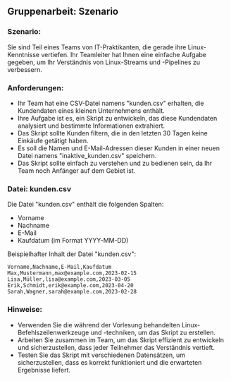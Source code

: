 ## Gruppenarbeit: Szenario

### Szenario:
Sie sind Teil eines Teams von IT-Praktikanten, die gerade ihre Linux-Kenntnisse vertiefen. Ihr Teamleiter hat Ihnen eine einfache Aufgabe gegeben, um Ihr Verständnis von Linux-Streams und -Pipelines zu verbessern.

### Anforderungen:
- Ihr Team hat eine CSV-Datei namens "kunden.csv" erhalten, die Kundendaten eines kleinen Unternehmens enthält.
- Ihre Aufgabe ist es, ein Skript zu entwickeln, das diese Kundendaten analysiert und bestimmte Informationen extrahiert.
- Das Skript sollte Kunden filtern, die in den letzten 30 Tagen keine Einkäufe getätigt haben.
- Es soll die Namen und E-Mail-Adressen dieser Kunden in einer neuen Datei namens "inaktive_kunden.csv" speichern.
- Das Skript sollte einfach zu verstehen und zu bedienen sein, da Ihr Team noch Anfänger auf dem Gebiet ist.

### Datei: kunden.csv
Die Datei "kunden.csv" enthält die folgenden Spalten:
- Vorname
- Nachname
- E-Mail
- Kaufdatum (im Format YYYY-MM-DD)

Beispielhafter Inhalt der Datei "kunden.csv":
```
Vorname,Nachname,E-Mail,Kaufdatum
Max,Mustermann,max@example.com,2023-02-15
Lisa,Müller,lisa@example.com,2023-03-05
Erik,Schmidt,erik@example.com,2023-04-20
Sarah,Wagner,sarah@example.com,2023-02-28
```

### Hinweise:
- Verwenden Sie die während der Vorlesung behandelten Linux-Befehlszeilenwerkzeuge und -techniken, um das Skript zu erstellen.
- Arbeiten Sie zusammen im Team, um das Skript effizient zu entwickeln und sicherzustellen, dass jeder Teilnehmer das Verständnis vertieft.
- Testen Sie das Skript mit verschiedenen Datensätzen, um sicherzustellen, dass es korrekt funktioniert und die erwarteten Ergebnisse liefert.
